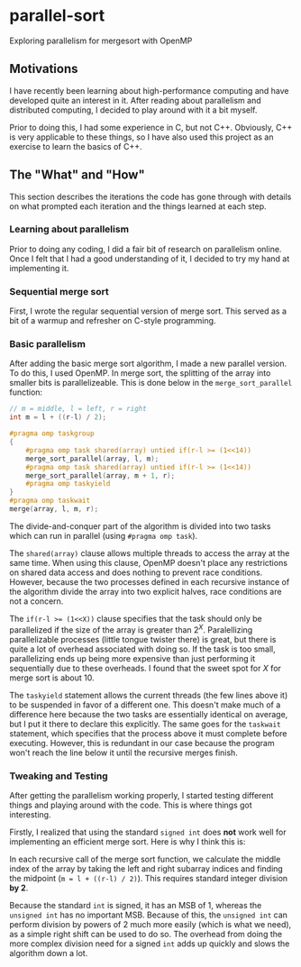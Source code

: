 # parallel-sort

Exploring parallelism for mergesort with OpenMP

## Motivations

I have recently been learning about high-performance computing and have developed quite an interest in it. After reading about parallelism and distributed computing, I decided to play around with it a bit myself.

Prior to doing this, I had some experience in C, but not C++. Obviously, C++ is very applicable to these things, so I have also used this project as an exercise to learn the basics of C++.

## The "What" and "How"

This section describes the iterations the code has gone through with details on what prompted each iteration and the things learned at each step.

### Learning about parallelism

Prior to doing any coding, I did a fair bit of research on parallelism online. Once I felt that I had a good understanding of it, I decided to try my hand at implementing it.

### Sequential merge sort

First, I wrote the regular sequential version of merge sort. This served as a bit of a warmup and refresher on C-style programming.

### Basic parallelism

After adding the basic merge sort algorithm, I made a new parallel version. To do this, I used OpenMP.
In merge sort, the splitting of the array into smaller bits is parallelizeable. This is done below in the `merge_sort_parallel` function:

```cpp
// m = middle, l = left, r = right
int m = l + ((r-l) / 2);

#pragma omp taskgroup
{
    #pragma omp task shared(array) untied if(r-l >= (1<<14))
    merge_sort_parallel(array, l, m);
    #pragma omp task shared(array) untied if(r-l >= (1<<14))
    merge_sort_parallel(array, m + 1, r);
    #pragma omp taskyield
}
#pragma omp taskwait
merge(array, l, m, r);
```

The divide-and-conquer part of the algorithm is divided into two tasks which can run in parallel (using `#pragma omp task`).

The `shared(array)` clause allows multiple threads to access the array at the same time. When using this clause, OpenMP doesn't place any restrictions on shared data access and does nothing to prevent race conditions. However, because the two processes defined in each recursive instance of the algorithm divide the array into two explicit halves, race conditions are not a concern.

The `if(r-l >= (1<<X))` clause specifies that the task should only be parallelized if the size of the array is greater than $2^X$. Paralellizing parallelizable processes (little tongue twister there) is great, but there is quite a lot of overhead associated with doing so. If the task is too small, parallelizing ends up being more expensive than just performing it sequentially due to these overheads. I found that the sweet spot for $X$ for merge sort is about 10.

The `taskyield` statement allows the current threads (the few lines above it) to be suspended in favor of a different one. This doesn't make much of a difference here because the two tasks are essentially identical on average, but I put it there to declare this explicitly. The same goes for the `taskwait` statement, which specifies that the process above it must complete before executing. However, this is redundant in our case because the program won't reach the line below it until the recursive merges finish.

### Tweaking and Testing

After getting the parallelism working properly, I started testing different things and playing around with the code. This is where things got interesting.

Firstly, I realized that using the standard `signed int` does **not** work well for implementing an efficient merge sort. Here is why I think this is:

In each recursive call of the merge sort function, we calculate the middle index of the array by taking the left and right subarray indices and finding the midpoint (`m = l + ((r-l) / 2)`). This requires standard integer division **by 2**.

Because the standard `int` is signed, it has an MSB of 1, whereas the `unsigned int` has no important MSB. Because of this, the `unsigned int` can perform division by powers of 2 much more easily (which is what we need), as a simple right shift can be used to do so. The overhead from doing the more complex division need for a signed `int` adds up quickly and slows the algorithm down a lot.

###
